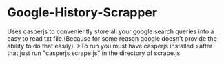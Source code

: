 # Google-History-Scrapper
Uses casperjs to conveniently store all your google search queries into a easy to read txt file.(Because for some reason google doesn't provide the ability to do that easily). 
    >To run you must have casperjs installed
    >after that just run "casperjs scrape.js" in the directory of scrape.js
    
